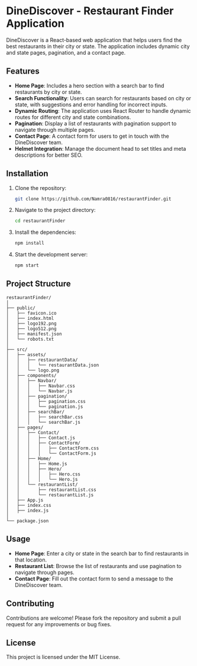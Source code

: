 # DineDiscover - Restaurant Finder Application

DineDiscover is a React-based web application that helps users find the best restaurants in their city or state. The application includes dynamic city and state pages, pagination, and a contact page.

## Features

- **Home Page**: Includes a hero section with a search bar to find restaurants by city or state.
- **Search Functionality**: Users can search for restaurants based on city or state, with suggestions and error handling for incorrect inputs.
- **Dynamic Routing**: The application uses React Router to handle dynamic routes for different city and state combinations.
- **Pagination**: Display a list of restaurants with pagination support to navigate through multiple pages.
- **Contact Page**: A contact form for users to get in touch with the DineDiscover team.
- **Helmet Integration**: Manage the document head to set titles and meta descriptions for better SEO.

## Installation

1. Clone the repository:
   ```sh
   git clone https://github.com/Namra0816/restaurantFinder.git
   ```
2. Navigate to the project directory:
   ```sh
   cd restaurantFinder
   ```
3. Install the dependencies:
   ```sh
   npm install
   ```
4. Start the development server:
   ```sh
   npm start
   ```

## Project Structure

```plaintext
restaurantFinder/
│
├── public/
│   ├── favicon.ico
│   ├── index.html
│   ├── logo192.png
│   ├── logo512.png
│   ├── manifest.json
│   └── robots.txt
│
├── src/
│   ├── assets/
│   │   ├── restaurantData/
│   │   │   └── restaurantData.json
│   │   └── logo.png
│   ├── components/
│   │   ├── Navbar/
│   │   │   ├── Navbar.css
│   │   │   └── Navbar.js
│   │   ├── pagination/
│   │   │   ├── pagination.css
│   │   │   └── pagination.js
│   │   ├── searchBar/
│   │   │   ├── searchBar.css
│   │   │   └── searchBar.js
│   ├── pages/
│   │   ├── Contact/
│   │   │   ├── Contact.js
│   │   │   ├── ContactForm/
│   │   │   │   ├── ContactForm.css
│   │   │   │   └── ContactForm.js
│   │   ├── Home/
│   │   │   ├── Home.js
│   │   │   ├── Hero/
│   │   │   │   ├── Hero.css
│   │   │   │   └── Hero.js
│   │   └── restaurantList/
│   │       ├── restaurantList.css
│   │       └── restaurantList.js
│   ├── App.js
│   ├── index.css
│   ├── index.js
│
└── package.json
```

## Usage

- **Home Page**: Enter a city or state in the search bar to find restaurants in that location.
- **Restaurant List**: Browse the list of restaurants and use pagination to navigate through pages.
- **Contact Page**: Fill out the contact form to send a message to the DineDiscover team.

## Contributing

Contributions are welcome! Please fork the repository and submit a pull request for any improvements or bug fixes.

## License

This project is licensed under the MIT License.
